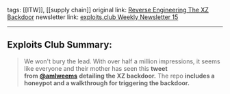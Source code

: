 tags:  [[ITW]], [[supply chain]]
original link:  [Reverse Engineering The XZ Backdoor](https://x.com/amlweems/status/1774819428208689241?s=20&ref=blog.exploits.club)
newsletter link:  [exploits.club Weekly Newsletter 15](https://blog.exploits.club/exploits-club-weekly-newsletter-15/)

---
## Exploits Club Summary:
> We won't bury the lead. With over half a million impressions, it seems like everyone and their mother has seen this **tweet from** [**@amlweems**](https://twitter.com/amlweems?ref=blog.exploits.club) **detailing the XZ backdoor.** The repo **includes a honeypot and a walkthrough for triggering the backdoor.** 